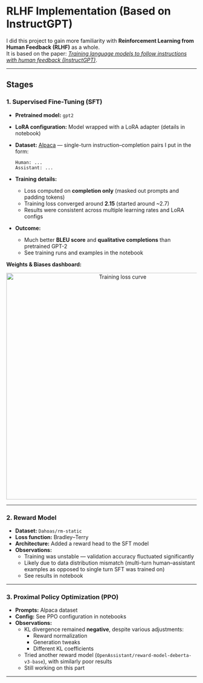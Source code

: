 # RLHF Implementation (Based on InstructGPT)

I did this project to gain more familiarity with **Reinforcement Learning from Human Feedback (RLHF)** as a whole.  
It is based on the paper: [*Training language models to follow instructions with human feedback (InstructGPT)*](https://arxiv.org/abs/2203.02155).

---

## Stages

### 1. Supervised Fine-Tuning (SFT)
- **Pretrained model:** `gpt2`  
- **LoRA configuration:** Model wrapped with a LoRA adapter (details in notebook)  
- **Dataset:** [Alpaca](https://github.com/tatsu-lab/stanford_alpaca) — single-turn instruction–completion pairs I put in the form:

      Human: ...
      Assistant: ...

- **Training details:**
  - Loss computed on **completion only** (masked out prompts and padding tokens)
  - Training loss converged around **2.15** (started around ~2.7)
  - Results were consistent across multiple learning rates and LoRA configs  
- **Outcome:**
  - Much better **BLEU score** and **qualitative completions** than pretrained GPT-2  
  - See training runs and examples in the notebook

**Weights & Biases dashboard:**
<p align="center">
  <img src="https://i.imgur.com/Smm5Ql8.png" alt="Training loss curve" width="600"/>
</p>

---

### 2. Reward Model
- **Dataset:** `Dahoas/rm-static`  
- **Loss function:** Bradley–Terry  
- **Architecture:** Added a reward head to the SFT model  
- **Observations:**
  - Training was unstable — validation accuracy fluctuated significantly  
  - Likely due to data distribution mismatch (multi-turn human–assistant examples as opposed to single turn SFT was trained on)
  - See results in notebook

---

### 3. Proximal Policy Optimization (PPO)
- **Prompts:** Alpaca dataset  
- **Config:** See PPO configuration in notebooks  
- **Observations:**
  - KL divergence remained **negative**, despite various adjustments:
    - Reward normalization  
    - Generation tweaks  
    - Different KL coefficients  
  - Tried another reward model (`OpenAssistant/reward-model-deberta-v3-base`), with similarly poor results
  - Still working on this part

---

